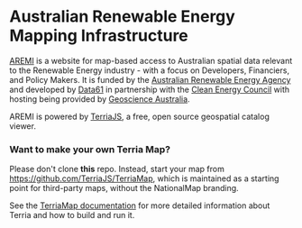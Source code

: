 
Australian Renewable Energy Mapping Infrastructure
==================================================

[AREMI](http://nationalmap.gov.au/renewables) is a website for map-based access to Australian spatial data relevant to the Renewable Energy industry - with a focus on Developers, Financiers, and Policy Makers. It is funded by the [Australian Renewable Energy Agency](http://arena.gov.au/) and developed by [Data61](http://www.data61.csiro.au/) in partnership with the [Clean Energy Council](https://www.cleanenergycouncil.org.au/) with hosting being provided by [Geoscience Australia](http://www.ga.gov.au/).

AREMI is powered by [TerriaJS](https://github.com/TerriaJS/TerriaJS), a free, open source geospatial catalog viewer.

### Want to make your own Terria Map? ###
Please don't clone **this** repo. Instead, start your map from https://github.com/TerriaJS/TerriaMap, which is maintained as a starting point for third-party maps, without the NationalMap branding.

See the [TerriaMap documentation](http://terria.io/Documentation/) for more detailed information about Terria and how to build and run it.
